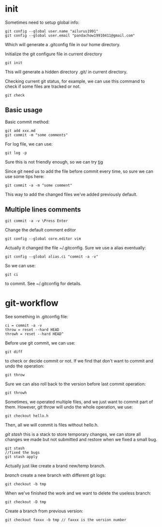 # init

Sometimes need to setup global info:

    git config --global user.name "ailurus1991"
    git config --global user.email "pandachow19910411@gmail.com"

Which will generate a .gitconfig file in our home directory.

Initialize the git configure file in current directory

    git init

This will generate a hidden directory .git/ in current directory.

Checking current git status, for example, we can use this command to check if some files are tracked or not.

    git check

## Basic usage

Basic commit method:

    git add xxx.md
    git commit -m "some comments"

For log file, we can use:

    git log -p

Sure this is not friendly enough, so we can try [tig](https://github.com/jonas/tig)

Since git need us to add the file before commit every time, so sure we can use some tips here:

    git commit -a -m "some comment"

This way to add the changed files we've added previously default.

## Multiple lines comments

    git commit -a -v \Press Enter

Change the default comment editor

    git config --global core.editor vim

Actually it changed the file ~/.gitconfig. Sure we use a alias eventually:

    git config --global alias.ci "commit -a -v"

So we can use:

    git ci

to commit. See ~/.gitconfig for details.

# git-workflow

See something in .gitconfig file:

    ci = commit -a -v
    throw = reset --hard HEAD
    throwh = reset --hard HEAD^

Before use git commit, we can use:

    git diff

to check or decide commit or not. If we find that don't want to commit and undo the operation:

    git throw

Sure we can also roll back to the version before last commit operation:

    git throwh

Sometimes, we operated multiple files, and we just want to commit part of them. However, git throw will undo the whole operation, we use:

    git checkout hello.h

Then, all we will commit is files without hello.h.

*git stash*
this is a stack to store temporary changes, we can store all changes we made but not submitted and restore when we fixed a small bug.

    git stash
    //fixed the bugs
    git stash apply

Actually just like create a brand new/temp branch.

*branch*
create a new branch with different git logs:

    git checkout -b tmp

When we've finished the work and we want to delete the useless branch:

    git checkout -D tmp

Create a branch from previous version:

    git checkout faxxx -b tmp // faxxx is the version number

